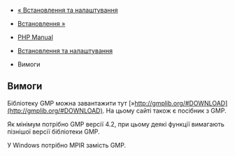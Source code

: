 - [« Встановлення та налаштування](gmp.setup.md)
- [Встановлення »](gmp.installation.md)

- [PHP Manual](index.md)
- [Встановлення та налаштування](gmp.setup.md)
- Вимоги

## Вимоги

Бібліотеку GMP можна завантажити тут
[»http://gmplib.org/#DOWNLOAD](http://gmplib.org/#DOWNLOAD). На цьому
сайті також є посібник з GMP.

Як мінімум потрібно GMP версії 4.2, при цьому деякі функції
вимагають пізнішої версії бібліотеки GMP.

У Windows потрібно MPIR замість GMP.

